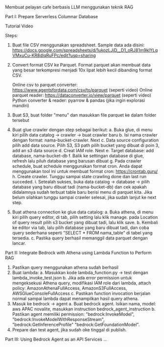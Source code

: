 Membuat pelayan cafe berbasis LLM menggunakan teknik RAG


Part I: Prepare Serverless Columnar Database

Tutorial Video

Steps:

1. Buat file CSV menggunakan spreadsheet. Sample data ada disini: https://docs.google.com/spreadsheets/d/1ukozLJjD__D1_oRJ81m9klYLqVMxuCu-KR8dlqRuFPc/edit?usp=sharing
2. Convert format CSV ke Parquet. Format parquet akan membuat data yang besar terkompresi menjadi 10x lipat lebih kecil dibanding format CSV.

   Online csv to parquet converter: https://www.agentsfordata.com/csv/to/parquet (seperti video)
   Online parquet reader: https://dataconverter.io/view/parquet (seperti video)
   Python converter & reader: pyarrow & pandas (jika ingin explorasi mandiri)
3. Buat S3, buat folder "menu" dan masukkan file parquet ke dalam folder tersebut
4. Buat glue crawler dengan step sebagai berikut:
   a. Buka glue, di menu kiri pilih data catalog -> crawler -> buat crawler baru
   b. Isi nama crawler dengan format: nama-bucket-crawler. Next
   c. Data source configuration pilih add data source. Pilih S3, S3 path pilih bucket yang dibuat di poin 3, add an s3 data source
   d. Creat IAM role. Next
   e. Target database: add database, nama-bucket-db
   f. Balik ke settingan database di glue, refresh lalu piluh database yang barusan dibuat
   g. Pada crawler schedule, buat schedule menggunakan format cron. Anda dapat menggunakan tool ini untuk membuat format cron: https://crontab.guru/
   h. Create crawler. Tunggu sampai state crawling done dan last run succeded.
   i. Setealah sukses, buka data catalog -> database -> pilih database yang baru dibuat tadi (nama-bucket-db) dan cek apakah didalamnya sudah terbuat table baru berisi menu di parquet kita. Jika belum silahkan tunggu sampai crawler selesai, jika sudah lanjut ke next step.
5. Buat athena connection ke glue data catalog:
   a. Buka athena, di menu kiri pilih query editor, di tab, pilih setting lalu klik manage. pada Location of query result pilih s3 bucket yang dibuat tadi, lalu klik save.
   b. Kembali ke editor via tab, lalu pilih database yang baru dibuat tadi, dan coba query sederhana seperti "SELECT * FROM nama_table" di tabel yang tersedia.
   c. Pastika query berhasil memanggil data parquet dengan lancar.


Part II: Integrate Bedrock with Athena using Lambda Function to Perform RAG

1. Pastikan query menggunakan athena sudah berhasil
2. Buat lambda:
  a. Masukkan kode lambda_function.py -> test dengan lambda_invoke_test.json
  b. Jika ada error permission untuk mengeksekusi Athena query, modifikasi IAM role dari lambda, attach policy: AmazonAthenaFullAccess, AmazonS3FullAccess, AWSGlueConsoleFullAccess
  c. Pastikan function invocation berjalan normal sampai lambda dapat menampilkan hasil query athena.
3. Masuk ke bedrock -> agent
  a. Buat bedrock agent. Isikan nama, model: aws APAC novalite, masukkan instruction bedrock_agent_instruction
  b. Pastikan agent memiliki permission: "bedrock:InvokeModel", "bedrock:InvokeModelWithResponseStream", "bedrock:GetInferenceProfile" "bedrock:GetFoundationModel".
4. Prepare dan test agent, jika sudah oke tinggal di publish.



Part III: Using Bedrock Agent as an API Services
...
